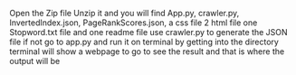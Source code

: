 Open the Zip file
Unzip it and you will find App.py, crawler.py, InvertedIndex.json, PageRankScores.json, a css file 2 html file one Stopword.txt file and one readme file
use crawler.py to generate the JSON file if not go to app.py and run it on terminal by getting into the directory
terminal will show a webpage to go to see the result and that is where the output will be
